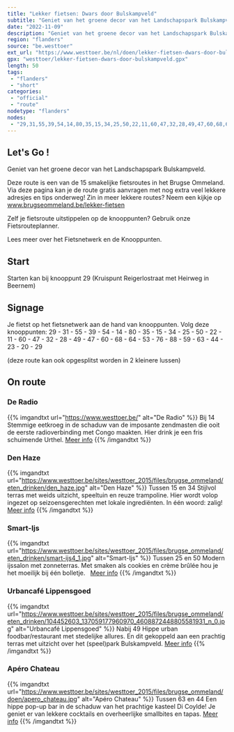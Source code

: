 ```yaml
---
title: "Lekker fietsen: Dwars door Bulskampveld"
subtitle: "Geniet van het groene decor van het Landschapspark Bulskampveld"
date: "2022-11-09"
description: "Geniet van het groene decor van het Landschapspark Bulskampveld"
region: "flanders"
source: "be.westtoer"
ext_url: "https://www.westtoer.be/nl/doen/lekker-fietsen-dwars-door-bulskampveld"
gpx: "westtoer/lekker-fietsen-dwars-door-bulskampveld.gpx"
length: 50
tags:
 - "flanders"
 - "short"
categories:
 - "official"
 - "route"
nodetype: "flanders"
nodes:
 - "29,31,55,39,54,14,80,35,15,34,25,50,22,11,60,47,32,28,49,47,60,68,64,53,76,88,59,63,44,23,20,29"
---
```


## Let's Go ! 

Geniet van het groene decor van het Landschapspark Bulskampveld.

Deze route is een van de 15 smakelijke fietsroutes in het Brugse Ommeland. Via deze pagina kan je de route gratis aanvragen met nog extra veel lekkere adresjes en tips onderweg! Zin in meer lekkere routes? Neem een kijkje op www.brugseommeland.be/lekker-fietsen 

Zelf je fietsroute uitstippelen op de knooppunten? Gebruik onze Fietsrouteplanner.

Lees meer over het Fietsnetwerk en de Knooppunten.

## Start

Starten kan bij knooppunt 29 (Kruispunt Reigerlostraat met Heirweg in Beernem)

## Signage

Je fietst op het fietsnetwerk aan de hand van knooppunten. Volg deze knooppunten: 29 - 31 - 55 - 39 - 54 - 14 - 80 - 35 - 15 - 34 - 25 - 50 - 22 - 11 - 60 - 47 - 32 - 28 - 49  - 47 - 60 - 68 - 64 - 53 - 76 - 88 - 59 - 63 - 44 - 23 - 20 - 29

(deze route kan ook opgesplitst worden in 2 kleinere lussen)

## On route

### De Radio

{{% imgandtxt url="https://www.westtoer.be/" alt="De Radio" %}}
Bij 14
Stemmige eetkroeg in de schaduw van de imposante zendmasten die ooit de eerste radioverbinding met Congo maakten. Hier drink je een fris schuimende Urthel.
[Meer info](/nl/eten-drinken/de-radio)
{{% /imgandtxt %}}

### Den Haze

{{% imgandtxt url="https://www.westtoer.be/sites/westtoer_2015/files/brugse_ommeland/eten_drinken/den_haze.jpg" alt="Den Haze" %}}
Tussen 15 en 34
Stijlvol terras met weids uitzicht, speeltuin en reuze trampoline. Hier wordt volop ingezet op seizoensgerechten met lokale ingrediënten. In één woord: zalig!
[Meer info](/nl/eten-drinken/den-haze)
{{% /imgandtxt %}}

### Smart-Ijs

{{% imgandtxt url="https://www.westtoer.be/sites/westtoer_2015/files/brugse_ommeland/eten_drinken/smart-ijs4_1.jpg" alt="Smart-Ijs" %}}
Tussen 25 en 50
Modern ijssalon met zonneterras. Met smaken als cookies en crème brûlée hou je het moeilijk bij één bolletje.
	 
	[Meer info](/nl/eten-drinken/smart-ijs)
{{% /imgandtxt %}}

### Urbancafé Lippensgoed

{{% imgandtxt url="https://www.westtoer.be/sites/westtoer_2015/files/brugse_ommeland/eten_drinken/104452603_137059177960970_4608872448805581931_n_0.jpg" alt="Urbancafé Lippensgoed" %}}
Nabij 49
Hippe urban foodbar/restaurant met stedelijke allures. En dit gekoppeld aan een prachtig terras met uitzicht over het (speel)park Bulskampveld.
[Meer info](/nl/eten-drinken/urbancaf%C3%A9-lippensgoed)
{{% /imgandtxt %}}

### Apéro Chateau

{{% imgandtxt url="https://www.westtoer.be/sites/westtoer_2015/files/brugse_ommeland/doen/apero_chateau.jpg" alt="Apéro Chateau" %}}
Tussen 63 en 44
Een hippe pop-up bar in de schaduw van het prachtige kasteel Di Coylde! Je geniet er van lekkere cocktails en overheerlijke smallbites en tapas.
[Meer info](/nl/eten-drinken/ap%C3%A9ro-ch%C3%A2teau)
{{% /imgandtxt %}}


